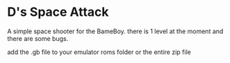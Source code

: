 # D's Space Attack

A simple space shooter for the BameBoy. there is 1 level at the moment and there are some bugs.

add the .gb file to your emulator roms folder or the entire zip file
